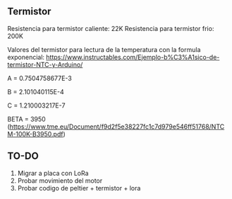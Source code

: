 ## Termistor
Resistencia para termistor caliente: 22K
Resistencia para termistor frio: 200K

Valores del termistor para lectura de la temperatura con la formula exponencial:
https://www.instructables.com/Ejemplo-b%C3%A1sico-de-termistor-NTC-y-Arduino/

A = 0.7504758677E-3

B = 2.101040115E-4

C = 1.210003217E-7

BETA = 3950 (https://www.tme.eu/Document/f9d2f5e38227fc1c7d979e546ff51768/NTCM-100K-B3950.pdf)

## TO-DO
1. Migrar a placa con LoRa
2. Probar movimiento del motor
3. Probar codigo de peltier + termistor + lora